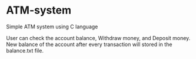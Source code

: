 # ATM-system
Simple ATM system using C language

User can check the account balance, Withdraw money, and Deposit money.
New balance of the account after every transaction will stored in the balance.txt file.
